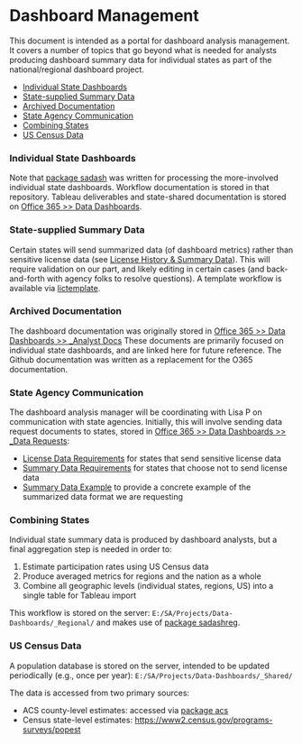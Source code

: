 
# Dashboard Management

This document is intended as a portal for dashboard analysis management. It covers a number of topics that go beyond what is needed for analysts producing dashboard summary data for individual states as part of the national/regional dashboard project.

- [Individual State Dashboards](#individual-state-dashboards)
- [State-supplied Summary Data](#state-supplied-summary-data)
- [Archived Documentation](#archived-documentation)
- [State Agency Communication](#state-agency-communication)
- [Combining States](#combining-states)
- [US Census Data](#us-census-data)

### Individual State Dashboards

Note that [package sadash](https://github.com/southwick-associates/sadash) was written for processing the more-involved individual state dashboards. Workflow documentation is stored in that repository. Tableau deliverables and state-shared documentation is stored on [Office 365 >> Data Dashboards](https://southwickassociatesinc.sharepoint.com/sites/datadashboards/Shared%20Documents/Forms/AllItems.aspx).

### State-supplied Summary Data

Certain states will send summarized data (of dashboard metrics) rather than sensitive license data (see [License History & Summary Data](https://github.com/southwick-associates/salicprep/blob/master/github_vignettes/history-summary.md)). This will require validation on our part, and likely editing in certain cases (and back-and-forth with agency folks to resolve questions). A template workflow is available via [lictemplate](https://github.com/southwick-associates/lictemplate).

### Archived Documentation

The dashboard documentation was originally stored in [Office 365 >> Data Dashboards >> _Analyst Docs](https://southwickassociatesinc.sharepoint.com/:f:/s/datadashboards/EqI3PX-tnbtBreBfPa-87-UBwcYlg5k34CKuHMcY5dj9nw?e=uOBtDI) These documents are primarily focused on individual state dashboards, and are linked here for future reference. The Github documentation was written as a replacement for the O365 documentation.

### State Agency Communication

The dashboard analysis manager will be coordinating with Lisa P on communication with state agencies. Initially, this will involve sending data request documents to states, stored in [Office 365 >> Data Dashboards >> _Data Requests](https://southwickassociatesinc.sharepoint.com/:f:/s/datadashboards/EqfCkmTfLxhEjcuF3sJUexgBmSEH0bEdMYhRcWfNM4s7jA?e=PRth6I):

- [License Data Requirements](https://southwickassociatesinc.sharepoint.com/:w:/s/datadashboards/EdpmT1PXnYhHiAUBAnLj-GQByZhMxXTYRBShHmHZumiJ-Q?e=zkXRmg) for states that send sensitive license data
- [Summary Data Requirements](https://southwickassociatesinc.sharepoint.com/:w:/s/datadashboards/Ef05MOWznuRLtc0lkfNbTYwBQhykyrZLW7RheM7ZoksSPQ?e=aUyuzn) for states that choose not to send license data
- [Summary Data Example](https://southwickassociatesinc.sharepoint.com/:x:/s/datadashboards/EY1-RDDhCtVLuLDnapCVIrIBMFAzC-beAuiVuZlFiND0fw?e=Iha6au) to provide a concrete example of the summarized data format we are requesting

### Combining States

Individual state summary data is produced by dashboard analysts, but a final aggregation step is needed in order to:

1. Estimate participation rates using US Census data
2. Produce averaged metrics for regions and the nation as a whole
3. Combine all geographic levels (individual states, regions, US) into a single table for Tableau import

This workflow is stored on the server: `E:/SA/Projects/Data-Dashboards/_Regional/` and makes use of [package sadashreg](https://github.com/southwick-associates/sadashreg).

### US Census Data

A population database is stored on the server, intended to be updated periodically (e.g., once per year): `E:/SA/Projects/Data-Dashboards/_Shared/`

The data is accessed from two primary sources:

- ACS county-level estimates: accessed via [package acs](https://cran.r-project.org/web/packages/acs/index.html)
- Census state-level estimates: https://www2.census.gov/programs-surveys/popest
